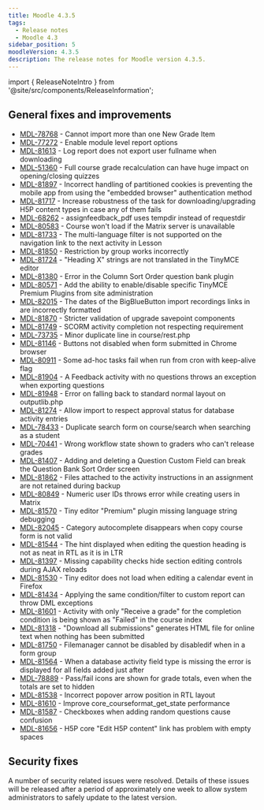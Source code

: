 ```yaml
---
title: Moodle 4.3.5
tags:
  - Release notes
  - Moodle 4.3
sidebar_position: 5
moodleVersion: 4.3.5
description: The release notes for Moodle version 4.3.5.
---
```


import { ReleaseNoteIntro } from '@site/src/components/ReleaseInformation';

<ReleaseNoteIntro releaseName={frontMatter.moodleVersion} />

## General fixes and improvements
<!-- cspell:disable -->
- [MDL-78768](https://tracker.moodle.org/browse/MDL-78768) - Cannot import more than one New Grade Item
- [MDL-77272](https://tracker.moodle.org/browse/MDL-77272) - Enable module level report options
- [MDL-81613](https://tracker.moodle.org/browse/MDL-81613) - Log report does not export user fullname when downloading
- [MDL-51360](https://tracker.moodle.org/browse/MDL-51360) - Full course grade recalculation can have huge impact on opening/closing quizzes
- [MDL-81897](https://tracker.moodle.org/browse/MDL-81897) - Incorrect handling of partitioned cookies is preventing the mobile app from using the "embedded browser" authentication method
- [MDL-81717](https://tracker.moodle.org/browse/MDL-81717) -  Increase robustness of the task for downloading/upgrading H5P content types in case any of them fails
- [MDL-68262](https://tracker.moodle.org/browse/MDL-68262) - assignfeedback_pdf uses tempdir instead of requestdir
- [MDL-80583](https://tracker.moodle.org/browse/MDL-80583) - Course won't load if the Matrix server is unavailable
- [MDL-81733](https://tracker.moodle.org/browse/MDL-81733) - The multi-language filter is not supported on the navigation link to the next activity in Lesson
- [MDL-81850](https://tracker.moodle.org/browse/MDL-81850) - Restriction by group works incorrectly
- [MDL-81724](https://tracker.moodle.org/browse/MDL-81724) - "Heading X" strings are not translated in the TinyMCE editor
- [MDL-81380](https://tracker.moodle.org/browse/MDL-81380) - Error in the Column Sort Order question bank plugin
- [MDL-80571](https://tracker.moodle.org/browse/MDL-80571) - Add the ability to enable/disable specific TinyMCE Premium Plugins from site administration
- [MDL-82015](https://tracker.moodle.org/browse/MDL-82015) - The dates of the BigBlueButton import recordings links in are incorrectly formatted
- [MDL-81870](https://tracker.moodle.org/browse/MDL-81870) - Stricter validation of upgrade savepoint components
- [MDL-81749](https://tracker.moodle.org/browse/MDL-81749) - SCORM activity completion not respecting requirement
- [MDL-73735](https://tracker.moodle.org/browse/MDL-73735) - Minor duplicate line in course/rest.php
- [MDL-81146](https://tracker.moodle.org/browse/MDL-81146) - Buttons not disabled when form submitted in Chrome browser
- [MDL-80911](https://tracker.moodle.org/browse/MDL-80911) - Some ad-hoc tasks fail when run from cron with keep-alive flag
- [MDL-81904](https://tracker.moodle.org/browse/MDL-81904) - A Feedback activity with no questions throws an exception when exporting questions
- [MDL-81948](https://tracker.moodle.org/browse/MDL-81948) - Error on falling back to standard normal layout on outputlib.php
- [MDL-81274](https://tracker.moodle.org/browse/MDL-81274) - Allow import to respect approval status for database activity entries
- [MDL-78433](https://tracker.moodle.org/browse/MDL-78433) - Duplicate search form on course/search when searching as a student
- [MDL-70441](https://tracker.moodle.org/browse/MDL-70441) - Wrong workflow state shown to graders who can't release grades
- [MDL-81407](https://tracker.moodle.org/browse/MDL-81407) - Adding and deleting a Question Custom Field can break the Question Bank Sort Order screen
- [MDL-81862](https://tracker.moodle.org/browse/MDL-81862) - Files attached to the activity instructions in an assignment are not retained during backup
- [MDL-80849](https://tracker.moodle.org/browse/MDL-80849) - Numeric user IDs throws error while creating users in Matrix
- [MDL-81570](https://tracker.moodle.org/browse/MDL-81570) - Tiny editor "Premium" plugin missing language string debugging
- [MDL-82045](https://tracker.moodle.org/browse/MDL-82045) - Category autocomplete disappears when copy course form is not valid
- [MDL-81544](https://tracker.moodle.org/browse/MDL-81544) - The hint displayed when editing the question heading is not as neat in RTL as it is in LTR
- [MDL-81397](https://tracker.moodle.org/browse/MDL-81397) - Missing capability checks hide section editing controls during AJAX reloads
- [MDL-81530](https://tracker.moodle.org/browse/MDL-81530) - Tiny editor does not load when editing a calendar event in Firefox
- [MDL-81434](https://tracker.moodle.org/browse/MDL-81434) - Applying the same condition/filter to custom report can throw DML exceptions
- [MDL-81601](https://tracker.moodle.org/browse/MDL-81601) - Activity with only "Receive a grade" for the completion condition is being shown as "Failed" in the course index
- [MDL-81318](https://tracker.moodle.org/browse/MDL-81318) - "Download all submissions" generates HTML file for online text when nothing has been submitted
- [MDL-81750](https://tracker.moodle.org/browse/MDL-81750) - Filemanager cannot be disabled by disabledif when in a form group
- [MDL-81564](https://tracker.moodle.org/browse/MDL-81564) - When a database activity field type is missing the error is displayed for all fields added just after
- [MDL-78889](https://tracker.moodle.org/browse/MDL-78889) - Pass/fail icons are shown for grade totals, even when the totals are set to hidden
- [MDL-81538](https://tracker.moodle.org/browse/MDL-81538) - Incorrect popover arrow position in RTL layout
- [MDL-81610](https://tracker.moodle.org/browse/MDL-81610) - Improve core_courseformat_get_state performance
- [MDL-81587](https://tracker.moodle.org/browse/MDL-81587) - Checkboxes when adding random questions cause confusion
- [MDL-81656](https://tracker.moodle.org/browse/MDL-81656) - H5P core "Edit H5P content" link has problem with empty spaces
<!-- cspell:enable -->

## Security fixes

A number of security related issues were resolved. Details of these issues will be released after a period of approximately one week to allow system administrators to safely update to the latest version.
